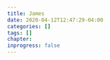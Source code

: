 ```yaml
---
title: James
date: 2020-04-12T12:47:29-04:00
categories: []
tags: []
chapter: 
inprogress: false
---
```


